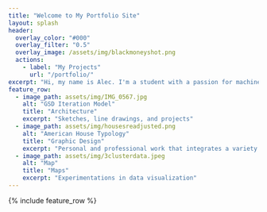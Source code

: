 ```yaml
---
title: "Welcome to My Portfolio Site"
layout: splash
header:
  overlay_color: "#000"
  overlay_filter: "0.5"
  overlay_image: /assets/img/blackmoneyshot.png
  actions:
    - label: "My Projects"
      url: "/portfolio/"
excerpt: "Hi, my name is Alec. I'm a student with a passion for machine learning, spatial data analysis, data visualization, and design. You can check out some of my projects here"
feature_row:
  - image_path: assets/img/IMG_0567.jpg
    alt: "GSD Iteration Model"
    title: "Architecture"
    excerpt: "Sketches, line drawings, and projects"
  - image_path: assets/img/housesreadjusted.png
    alt: "American House Typology"
    title: "Graphic Design"
    excerpt: "Personal and professional work that integrates a variety of design tools and processes"
  - image_path: assets/img/3clusterdata.jpeg
    alt: "Map"
    title: "Maps"
    excerpt: "Experimentations in data visualization"
---
```


{% include feature_row %}


